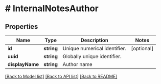 # # InternalNotesAuthor

## Properties

Name | Type | Description | Notes
------------ | ------------- | ------------- | -------------
**id** | **string** | Unique numerical identifier. | [optional] 
**uuid** | **string** | Globally unique identifier. | 
**displayName** | **string** | Author name | 

[[Back to Model list]](../../README.md#documentation-for-models) [[Back to API list]](../../README.md#documentation-for-api-endpoints) [[Back to README]](../../README.md)


